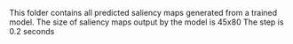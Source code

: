 This folder contains all predicted saliency maps generated from a trained model.
The size of saliency maps output by the model is 45x80
The step is 0.2 seconds


